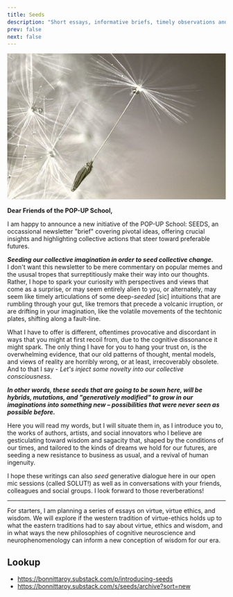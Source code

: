 ```yaml
---
title: Seeds
description: "Short essays, informative briefs, timely observations and philosophical reflections for all friends of the POP-UP School"
prev: false
next: false
---
```


![](../images/seeds.jpg)

**Dear Friends of the POP-UP School,**

I am happy to announce a new initiative of the POP-UP School: SEEDS, an occassional newsletter "brief" covering pivotal ideas, offering crucial insights and highlighting collective actions that steer toward preferable futures.

***Seeding our collective imagination in order to seed collective change.***\
I don't want this newsletter to be mere commentary on popular memes and the ususal tropes that surreptitiously make their way into our thoughts. Rather, I hope to spark your curiosity with perspectives and views that come as a surprise, or may seem entirely alien to you, or alternately, may seem like timely articulations of some deep-*seeded* [sic] intuitions that are rumbling through your gut, like tremors that precede a volcanic irruption, or are drifting in your imagination, like the volatile movements of the techtonic plates, shifting along a fault-line.

What I have to offer is different, oftentimes provocative and discordant in ways that you might at first recoil from, due to the cognitive dissonance it might spark. The only thing I have for you to hang your trust on, is the overwhelming evidence, that our old patterns of thought, mental models, and views of reality are horribly wrong, or at least, irrecoverably obsolete. And to that I say - *Let's inject some novelty into our collective consciousness.*

***In other words, these seeds that are going to be sown here, will be hybrids, mutations, and "generatively modified" to grow in our imaginations into something new – possibilities that were never seen as possible before.***

Here you will read my words, but I will situate them in, as I introduce you to, the works of authors, artists, and social innovators who I believe are gesticulating toward wisdom and sagacity that, shaped by the conditions of our times, and tailored to the kinds of dreams we hold for our futures, are seeding a new resistance to business as usual, and a revival of human ingenuity.

I hope these writings can also *seed* generative dialogue here in our open mic sessions (called SOLUT!) as well as in conversations with your friends, colleagues and social groups. I look forward to those reverberations!

---

For starters, I am planning a series of essays on virtue, virtue ethics, and wisdom. We will explore if the western tradition of virtue-ethics holds up to what the eastern traditions had to say about virtue, ethics and wisdom, and in what ways the new philosophies of cognitive neuroscience and neurophenomenology can inform a new conception of wisdom for our era.

## Lookup

- https://bonnittaroy.substack.com/p/introducing-seeds
- https://bonnittaroy.substack.com/s/seeds/archive?sort=new
